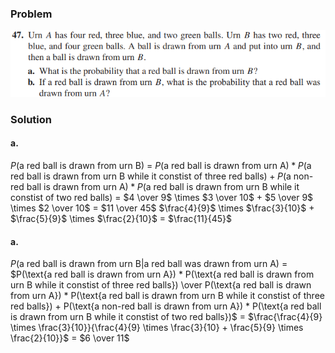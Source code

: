 ### Problem
![0924Q1.md](./Problem_0924)
### Solution
#### a.
$P(\text{a red ball is drawn from urn B})$ =
$P(\text{a red ball is drawn from urn A}) * P(\text{a red ball is drawn from urn B while it constist of three red balls}) + P(\text{a non-red ball is drawn from urn A}) * P(\text{a red ball is drawn from urn B while it constist of two red balls})$ =
$4 \over 9$ \times $3 \over 10$ + $5 \over 9$ \times $2 \over 10$ = $11 \over 45$
$\frac{4}{9}$ \times $\frac{3}{10}$ + $\frac{5}{9}$ \times $\frac{2}{10}$ = $\frac{11}{45}$
#### a.
$P(\text{a red ball is drawn from urn B|a red ball was drawn from urn A})$ = 
$P(\text{a red ball is drawn from urn A}) * P(\text{a red ball is drawn from urn B while it constist of three red balls}) \over P(\text{a red ball is drawn from urn A}) * P(\text{a red ball is drawn from urn B while it constist of three red balls}) + P(\text{a non-red ball is drawn from urn A}) * P(\text{a red ball is drawn from urn B while it constist of two red balls})$ =
$\frac{\frac{4}{9} \times \frac{3}{10}}{\frac{4}{9} \times \frac{3}{10} + \frac{5}{9} \times \frac{2}{10}}$ = $6 \over 11$
